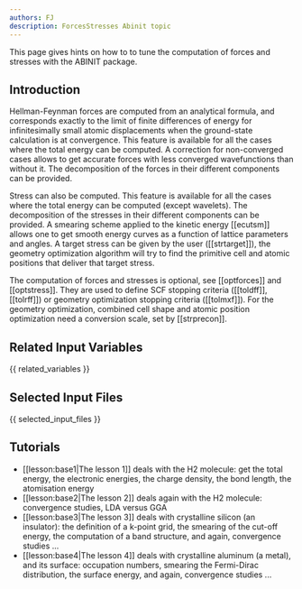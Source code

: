 ```yaml
---
authors: FJ
description: ForcesStresses Abinit topic
---
```

<!--
This file is automatically generated by mksite.py. All changes will be lost.
Change the input yaml files or the python code
-->

This page gives hints on how to to tune the computation of forces and stresses with the ABINIT package.

## Introduction

Hellman-Feynman forces are computed from an analytical formula, and
corresponds exactly to the limit of finite differences of energy for
infinitesimally small atomic displacements when the ground-state calculation
is at convergence. This feature is available for all the cases where the total
energy can be computed. A correction for non-converged cases allows to get
accurate forces with less converged wavefunctions than without it. The
decomposition of the forces in their different components can be provided.

Stress can also be computed. This feature is available for all the cases where
the total energy can be computed (except wavelets). The decomposition of the
stresses in their different components can be provided. A smearing scheme
applied to the kinetic energy [[ecutsm]] allows one to get smooth energy
curves as a function of lattice parameters and angles. A target stress can be
given by the user ([[strtarget]]), the geometry optimization algorithm will
try to find the primitive cell and atomic positions that deliver that target
stress.

The computation of forces and stresses is optional, see [[optforces]] and
[[optstress]]. They are used to define SCF stopping criteria ([[toldff]],
[[tolrff]]) or geometry optimization stopping criteria ([[tolmxf]]). For the
geometry optimization, combined cell shape and atomic position optimization
need a conversion scale, set by [[strprecon]].



## Related Input Variables

{{ related_variables }}

## Selected Input Files

{{ selected_input_files }}

## Tutorials

* [[lesson:base1|The lesson 1]] deals with the H2 molecule: get the total energy, the electronic energies, the charge density, the bond length, the atomisation energy 
* [[lesson:base2|The lesson 2]] deals again with the H2 molecule: convergence studies, LDA versus GGA 
* [[lesson:base3|The lesson 3]] deals with crystalline silicon (an insulator): the definition of a k-point grid, the smearing of the cut-off energy, the computation of a band structure, and again, convergence studies ...
* [[lesson:base4|The lesson 4]] deals with crystalline aluminum (a metal), and its surface: occupation numbers, smearing the Fermi-Dirac distribution, the surface energy, and again, convergence studies ...


